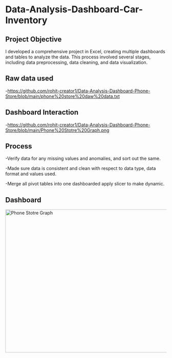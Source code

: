 # Data-Analysis-Dashboard-Car-Inventory
## Project Objective
I developed a comprehensive project in Excel, creating multiple dashboards and tables to analyze the data. This process involved several stages, including data preprocessing, data cleaning, and data visualization.

## Raw data used

-https://github.com/rohit-creator1/Data-Analysis-Dashboard-Phone-Store/blob/main/phone%20store%20daw%20data.txt

## Dashboard Interaction

-https://github.com/rohit-creator1/Data-Analysis-Dashboard-Phone-Store/blob/main/Phone%20Stotre%20Graph.png

## Process

-Verify data for any missing values and anomalies, and sort out the same.

-Made sure data is consistent and clean with respect to data type, data format and values used.

-Merge all pivot tables into one dashboarded apply slicer to make dynamic.

## Dashboard

<img width="672" height="447" alt="Phone Stotre Graph" src="https://github.com/user-attachments/assets/1e789b56-5a79-4925-b559-82c4140e1869" />
